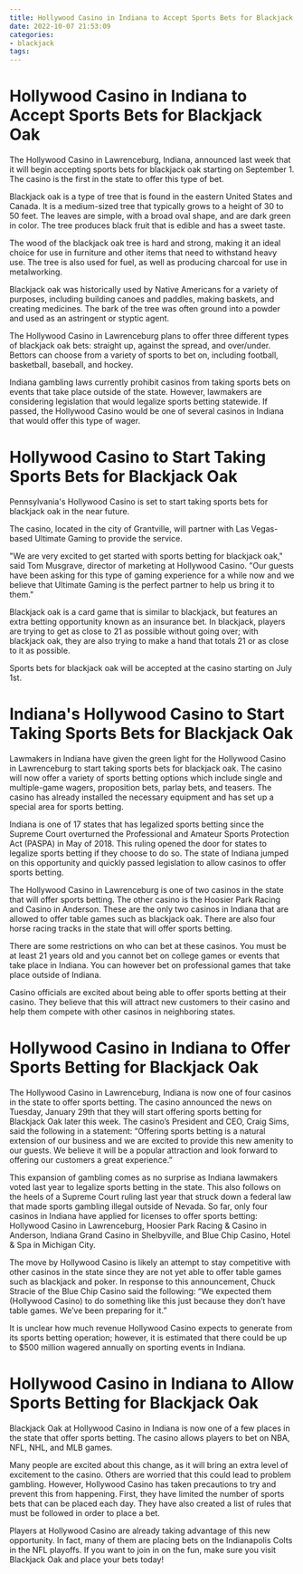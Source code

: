 ```yaml
---
title: Hollywood Casino in Indiana to Accept Sports Bets for Blackjack Oak
date: 2022-10-07 21:53:09
categories:
- blackjack
tags:
---
```



#  Hollywood Casino in Indiana to Accept Sports Bets for Blackjack Oak

The Hollywood Casino in Lawrenceburg, Indiana, announced last week that it will begin accepting sports bets for blackjack oak starting on September 1. The casino is the first in the state to offer this type of bet.

Blackjack oak is a type of tree that is found in the eastern United States and Canada. It is a medium-sized tree that typically grows to a height of 30 to 50 feet. The leaves are simple, with a broad oval shape, and are dark green in color. The tree produces black fruit that is edible and has a sweet taste.

The wood of the blackjack oak tree is hard and strong, making it an ideal choice for use in furniture and other items that need to withstand heavy use. The tree is also used for fuel, as well as producing charcoal for use in metalworking.

Blackjack oak was historically used by Native Americans for a variety of purposes, including building canoes and paddles, making baskets, and creating medicines. The bark of the tree was often ground into a powder and used as an astringent or styptic agent.

The Hollywood Casino in Lawrenceburg plans to offer three different types of blackjack oak bets: straight up, against the spread, and over/under. Bettors can choose from a variety of sports to bet on, including football, basketball, baseball, and hockey.

Indiana gambling laws currently prohibit casinos from taking sports bets on events that take place outside of the state. However, lawmakers are considering legislation that would legalize sports betting statewide. If passed, the Hollywood Casino would be one of several casinos in Indiana that would offer this type of wager.

#  Hollywood Casino to Start Taking Sports Bets for Blackjack Oak

Pennsylvania's Hollywood Casino is set to start taking sports bets for blackjack oak in the near future.

The casino, located in the city of Grantville, will partner with Las Vegas-based Ultimate Gaming to provide the service.

"We are very excited to get started with sports betting for blackjack oak," said Tom Musgrave, director of marketing at Hollywood Casino. "Our guests have been asking for this type of gaming experience for a while now and we believe that Ultimate Gaming is the perfect partner to help us bring it to them."

Blackjack oak is a card game that is similar to blackjack, but features an extra betting opportunity known as an insurance bet. In blackjack, players are trying to get as close to 21 as possible without going over; with blackjack oak, they are also trying to make a hand that totals 21 or as close to it as possible.

Sports bets for blackjack oak will be accepted at the casino starting on July 1st.

#  Indiana's Hollywood Casino to Start Taking Sports Bets for Blackjack Oak

Lawmakers in Indiana have given the green light for the Hollywood Casino in Lawrenceburg to start taking sports bets for blackjack oak. The casino will now offer a variety of sports betting options which include single and multiple-game wagers, proposition bets, parlay bets, and teasers. The casino has already installed the necessary equipment and has set up a special area for sports betting.

Indiana is one of 17 states that has legalized sports betting since the Supreme Court overturned the Professional and Amateur Sports Protection Act (PASPA) in May of 2018. This ruling opened the door for states to legalize sports betting if they choose to do so. The state of Indiana jumped on this opportunity and quickly passed legislation to allow casinos to offer sports betting.

The Hollywood Casino in Lawrenceburg is one of two casinos in the state that will offer sports betting. The other casino is the Hoosier Park Racing and Casino in Anderson. These are the only two casinos in Indiana that are allowed to offer table games such as blackjack oak. There are also four horse racing tracks in the state that will offer sports betting.

There are some restrictions on who can bet at these casinos. You must be at least 21 years old and you cannot bet on college games or events that take place in Indiana. You can however bet on professional games that take place outside of Indiana.

Casino officials are excited about being able to offer sports betting at their casino. They believe that this will attract new customers to their casino and help them compete with other casinos in neighboring states.

#  Hollywood Casino in Indiana to Offer Sports Betting for Blackjack Oak

The Hollywood Casino in Lawrenceburg, Indiana is now one of four casinos in the state to offer sports betting. The casino announced the news on Tuesday, January 29th that they will start offering sports betting for Blackjack Oak later this week. The casino’s President and CEO, Craig Sims, said the following in a statement: “Offering sports betting is a natural extension of our business and we are excited to provide this new amenity to our guests. We believe it will be a popular attraction and look forward to offering our customers a great experience.”

This expansion of gambling comes as no surprise as Indiana lawmakers voted last year to legalize sports betting in the state. This also follows on the heels of a Supreme Court ruling last year that struck down a federal law that made sports gambling illegal outside of Nevada. So far, only four casinos in Indiana have applied for licenses to offer sports betting: Hollywood Casino in Lawrenceburg, Hoosier Park Racing & Casino in Anderson, Indiana Grand Casino in Shelbyville, and Blue Chip Casino, Hotel & Spa in Michigan City.

The move by Hollywood Casino is likely an attempt to stay competitive with other casinos in the state since they are not yet able to offer table games such as blackjack and poker. In response to this announcement, Chuck Stracie of the Blue Chip Casino said the following: “We expected them (Hollywood Casino) to do something like this just because they don’t have table games. We’ve been preparing for it.”

It is unclear how much revenue Hollywood Casino expects to generate from its sports betting operation; however, it is estimated that there could be up to $500 million wagered annually on sporting events in Indiana.

#  Hollywood Casino in Indiana to Allow Sports Betting for Blackjack Oak

Blackjack Oak at Hollywood Casino in Indiana is now one of a few places in the state that offer sports betting. The casino allows players to bet on NBA, NFL, NHL, and MLB games. 

Many people are excited about this change, as it will bring an extra level of excitement to the casino. Others are worried that this could lead to problem gambling. However, Hollywood Casino has taken precautions to try and prevent this from happening. First, they have limited the number of sports bets that can be placed each day. They have also created a list of rules that must be followed in order to place a bet. 

Players at Hollywood Casino are already taking advantage of this new opportunity. In fact, many of them are placing bets on the Indianapolis Colts in the NFL playoffs. If you want to join in on the fun, make sure you visit Blackjack Oak and place your bets today!
